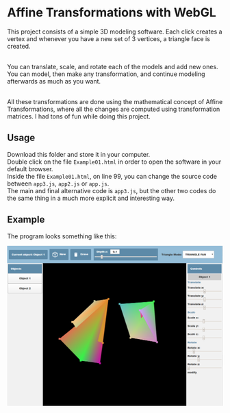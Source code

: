 # Affine Transformations with WebGL

This project consists of a simple 3D modeling software. Each click creates a vertex and whenever you have a new set of 3 vertices, a triangle face is created.

<br />You can translate, scale, and rotate each of the models and add new ones. You can model, then make any transformation, and continue modeling afterwards as much as you want.

<br />All these transformations are done using the mathematical concept of Affine Transformations, where all the changes are computed using transformation matrices. I had tons of fun while doing this project.

## Usage

Download this folder and store it in your computer.<br />
Double click on the file `Example01.html` in order to open the software in your default browser.<br />
Inside the file `Example01.html`, on line 99, you can change the source code between `app3.js`, `app2.js` or `app.js`.<br />
The main and final alternative code is `app3.js`, but the other two codes do the same thing in a much more explicit and interesting way.

## Example
The program looks something like this:<br />

![alt text](https://github.com/the-other-mariana/affine-transformations-webgl/blob/master/screenshots/screen01.png?raw=true)